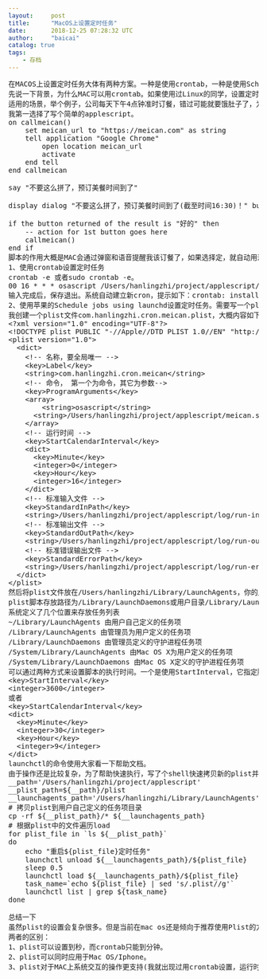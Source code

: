 ```yaml
---
layout:     post
title:      "MacOS上设置定时任务"
date:       2018-12-25 07:28:32 UTC
author:     "baicai"
catalog: true
tags:
    - 存档
---
```


<pre class="ql-syntax" spellcheck="false">在MACOS上设置定时任务大体有两种方案。一种是使用crontab，一种是使用Schedule，今天结合我的使用简单介绍一下。
先说一下背景，为什么MAC可以用crontab。如果使用过Linux的同学，设置定时任务经常会使用crontab、nohup。苹果根据FreeBSD开发了Mac OS，后续的每一个新版本的Mac OS系统都很大程度上保留了FreeBSD的新特性。当然也包括Shell，也包括crontab。
适用的场景，举个例子，公司每天下午4点钟准时订餐，错过可能就要饿肚子了，为了在繁忙的工作中，还能够记起这个事情，决定设置个定时任务提醒自己。
我第一选择了写个简单的applescript。
on&nbsp;callmeican()
&nbsp;&nbsp;&nbsp;&nbsp;set&nbsp;meican_url&nbsp;to&nbsp;"https://meican.com"&nbsp;as&nbsp;string
&nbsp;&nbsp;&nbsp;&nbsp;tell&nbsp;application&nbsp;"Google Chrome"
&nbsp;&nbsp;&nbsp;&nbsp;&nbsp;&nbsp;&nbsp;&nbsp;open location&nbsp;meican_url
&nbsp;&nbsp;&nbsp;&nbsp;&nbsp;&nbsp;&nbsp;&nbsp;activate
&nbsp;&nbsp;&nbsp;&nbsp;end tell
end&nbsp;callmeican
&nbsp;
say&nbsp;"不要这么拼了，预订美餐时间到了"
&nbsp;
display dialog&nbsp;"不要这么拼了，预订美餐时间到了(截至时间16:30)！"&nbsp;buttons&nbsp;{"好的",&nbsp;"我不定了"}&nbsp;default button&nbsp;1
&nbsp;
if&nbsp;the&nbsp;button&nbsp;returned&nbsp;of&nbsp;the&nbsp;result&nbsp;is&nbsp;"好的"&nbsp;then
&nbsp;&nbsp;&nbsp;&nbsp;-- action for 1st button goes here
&nbsp;&nbsp;&nbsp;&nbsp;callmeican()
end if
脚本的作用大概是MAC会通过弹窗和语音提醒我该订餐了，如果选择定，就自动用浏览器打开订餐的页面。这个脚本每天在四点执行。
1、使用crontab设置定时任务
crontab -e 或者sudo crontab -e。
00 16 * * * osascript /Users/hanlingzhi/project/applescript/meican.scpt
输入完成后，保存退出。系统自动建立新cron，提示如下：crontab: installing new crontab。设置非常简单。
2、使用苹果的Schedule jobs using launchd设置定时任务。需要写一个plist文件，描述任务的动作、间隔的时间、日志输出等参数。
我创建一个plist文件com.hanlingzhi.cron.meican.plist，大概内容如下：
&lt;?xml&nbsp;version="1.0"&nbsp;encoding="UTF-8"?&gt;
&lt;!DOCTYPE plist PUBLIC "-//Apple//DTD PLIST 1.0//EN" "http://www.apple.com/DTDs/PropertyList-1.0.dtd"&gt;
&lt;plist&nbsp;version="1.0"&gt;
&nbsp;&nbsp;&lt;dict&gt;
&nbsp;&nbsp;&nbsp;&nbsp;&lt;!-- 名称，要全局唯一 --&gt;
&nbsp;&nbsp;&nbsp;&nbsp;&lt;key&gt;Label&lt;/key&gt;
&nbsp;&nbsp;&nbsp;&nbsp;&lt;string&gt;com.hanlingzhi.cron.meican&lt;/string&gt;
&nbsp;&nbsp;&nbsp;&nbsp;&lt;!-- 命令， 第一个为命令，其它为参数--&gt;
&nbsp;&nbsp;&nbsp;&nbsp;&lt;key&gt;ProgramArguments&lt;/key&gt;
&nbsp;&nbsp;&nbsp;&nbsp;&lt;array&gt;
&nbsp;&nbsp;&nbsp;&nbsp;&nbsp;&nbsp;&nbsp;&nbsp;&lt;string&gt;osascript&lt;/string&gt;
&nbsp;&nbsp;&nbsp;&nbsp;&nbsp;&nbsp;&lt;string&gt;/Users/hanlingzhi/project/applescript/meican.scpt&lt;/string&gt;
&nbsp;&nbsp;&nbsp;&nbsp;&lt;/array&gt;
&nbsp;&nbsp;&nbsp;&nbsp;&lt;!-- 运行时间 --&gt;
&nbsp;&nbsp;&nbsp;&nbsp;&lt;key&gt;StartCalendarInterval&lt;/key&gt;
&nbsp;&nbsp;&nbsp;&nbsp;&lt;dict&gt;
&nbsp;&nbsp;&nbsp;&nbsp;&nbsp;&nbsp;&lt;key&gt;Minute&lt;/key&gt;
&nbsp;&nbsp;&nbsp;&nbsp;&nbsp;&nbsp;&lt;integer&gt;0&lt;/integer&gt;
&nbsp;&nbsp;&nbsp;&nbsp;&nbsp;&nbsp;&lt;key&gt;Hour&lt;/key&gt;
&nbsp;&nbsp;&nbsp;&nbsp;&nbsp;&nbsp;&lt;integer&gt;16&lt;/integer&gt;
&nbsp;&nbsp;&nbsp;&nbsp;&lt;/dict&gt;
&nbsp;&nbsp;&nbsp;&nbsp;&lt;!-- 标准输入文件 --&gt;
&nbsp;&nbsp;&nbsp;&nbsp;&lt;key&gt;StandardInPath&lt;/key&gt;
&nbsp;&nbsp;&nbsp;&nbsp;&lt;string&gt;/Users/hanlingzhi/project/applescript/log/run-in-meican.log&lt;/string&gt;
&nbsp;&nbsp;&nbsp;&nbsp;&lt;!-- 标准输出文件 --&gt;
&nbsp;&nbsp;&nbsp;&nbsp;&lt;key&gt;StandardOutPath&lt;/key&gt;
&nbsp;&nbsp;&nbsp;&nbsp;&lt;string&gt;/Users/hanlingzhi/project/applescript/log/run-out-meican.log&lt;/string&gt;
&nbsp;&nbsp;&nbsp;&nbsp;&lt;!-- 标准错误输出文件 --&gt;
&nbsp;&nbsp;&nbsp;&nbsp;&lt;key&gt;StandardErrorPath&lt;/key&gt;
&nbsp;&nbsp;&nbsp;&nbsp;&lt;string&gt;/Users/hanlingzhi/project/applescript/log/run-err-meican.log&lt;/string&gt;
&nbsp;&nbsp;&lt;/dict&gt;
&lt;/plist&gt;
然后将plist文件放在/Users/hanlingzhi/Library/LaunchAgents，你的用户目录下，然后执行launchctl load plist就可以启动了。
plist脚本存放路径为/Library/LaunchDaemons或用户目录/Library/LaunchAgents，其区别是后一个路径的脚本当用户登陆系统后才会被执行，前一个只要系统启动了，哪怕用户不登陆系统也会被执行。
系统定义了几个位置来存放任务列表
~/Library/LaunchAgents 由用户自己定义的任务项
/Library/LaunchAgents 由管理员为用户定义的任务项
/Library/LaunchDaemons 由管理员定义的守护进程任务项
/System/Library/LaunchAgents 由Mac OS X为用户定义的任务项
/System/Library/LaunchDaemons 由Mac OS X定义的守护进程任务项
可以通过两种方式来设置脚本的执行时间。一个是使用StartInterval，它指定脚本每间隔多长时间（单位：秒）执行一次；另外一个使用StartCalendarInterval，它可以指定脚本在多少分钟、小时、天、星期几、月时间上执行，类似如crontab的中的设置。
&lt;key&gt;StartInterval&lt;/key&gt;
&lt;integer&gt;3600&lt;/integer&gt;
或者
&lt;key&gt;StartCalendarInterval&lt;/key&gt;
&lt;dict&gt;
&nbsp;&nbsp;&lt;key&gt;Minute&lt;/key&gt;
&nbsp;&nbsp;&lt;integer&gt;30&lt;/integer&gt;
&nbsp;&nbsp;&lt;key&gt;Hour&lt;/key&gt;
&nbsp;&nbsp;&lt;integer&gt;9&lt;/integer&gt;
&lt;/dict&gt;
launchctl的命令使用大家看一下帮助文档。
由于操作还是比较复杂，为了帮助快速执行，写了个shell快速拷贝新的plist并完成服务重启
__path='/Users/hanlingzhi/project/applescript'
__plist_path=${__path}/plist
__launchagents_path='/Users/hanlingzhi/Library/LaunchAgents'
# 拷贝plist到用户自己定义的任务项目录
cp&nbsp;-rf ${__plist_path}/* ${__launchagents_path}
# 根据plist中的文件遍历load
for&nbsp;plist_file&nbsp;in&nbsp;`ls&nbsp;${__plist_path}`
do
&nbsp;&nbsp;&nbsp;&nbsp;echo&nbsp;"重启${plist_file}定时任务"
&nbsp;&nbsp;&nbsp;&nbsp;launchctl unload ${__launchagents_path}/${plist_file}
&nbsp;&nbsp;&nbsp;&nbsp;sleep&nbsp;0.5
&nbsp;&nbsp;&nbsp;&nbsp;launchctl load ${__launchagents_path}/${plist_file}
&nbsp;&nbsp;&nbsp;&nbsp;task_name=`echo&nbsp;${plist_file} |&nbsp;sed&nbsp;'s/.plist//g'`
&nbsp;&nbsp;&nbsp;&nbsp;launchctl list |&nbsp;grep&nbsp;${task_name}
done
&nbsp;
总结一下
虽然plist的设置会复杂很多。但是当前在mac os还是倾向于推荐使用Plist的方法，crontab已不推荐使用。
两者的区别：
1、plist可以设置到秒，而crontab只能到分钟。
2、plist可以同时应用于Mac OS/Iphone。
3、plist对于MAC上系统交互的操作更支持(我就出现过用crontab设置，运行时出现execution error: 不允许用户交互。 (-1713)的错误)
</pre><p><br></p>